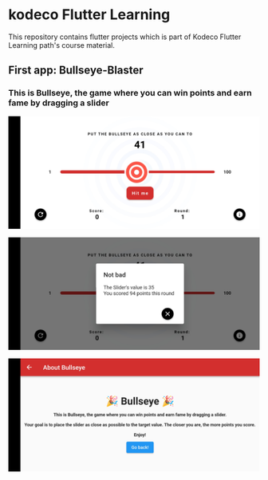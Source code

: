 # kodeco Flutter Learning

This repository contains flutter projects which is part of Kodeco Flutter Learning path's course material. 

## First app: Bullseye-Blaster 
### This is Bullseye, the game where you can win points and earn fame by dragging a slider

![screenshot 1](assets/screenshots/sh1.jpg)

![screenshot 2](assets/screenshots/sh2.jpg)

![screenshot 3](assets/screenshots/sh3.jpg)


